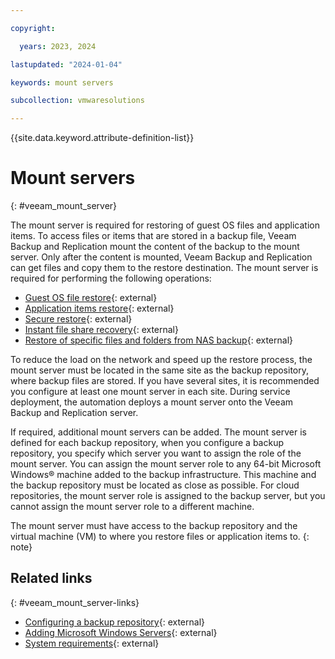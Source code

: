 ```yaml
---

copyright:

  years: 2023, 2024

lastupdated: "2024-01-04"

keywords: mount servers

subcollection: vmwaresolutions

---
```


{{site.data.keyword.attribute-definition-list}}

# Mount servers
{: #veeam_mount_server}

The mount server is required for restoring of guest OS files and application items. To access files or items that are stored in a backup file, Veeam Backup and Replication mount the content of the backup to the mount server. Only after the content is mounted, Veeam Backup and Replication can get files and copy them to the restore destination. The mount server is required for performing the following operations:

* [Guest OS file restore](https://helpcenter.veeam.com/docs/backup/vsphere/guest_file_recovery.html?ver=120){: external}
* [Application items restore](https://helpcenter.veeam.com/docs/backup/vsphere/restore_veeam_explorers.html?ver=120){: external}
* [Secure restore](https://helpcenter.veeam.com/docs/backup/vsphere/av_scan_about.html?ver=120){: external}
* [Instant file share recovery](https://helpcenter.veeam.com/docs/backup/vsphere/performing_instant_file_share_recovery.html?ver=120){: external}
* [Restore of specific files and folders from NAS backup](https://helpcenter.veeam.com/docs/backup/vsphere/file_share_recovery_restore_files_folders.html?ver=120){: external}

To reduce the load on the network and speed up the restore process, the mount server must be located in the same site as the backup repository, where backup files are stored. If you have several sites, it is recommended you configure at least one mount server in each site. During service deployment, the automation deploys a mount server onto the Veeam Backup and Replication server. 

If required, additional mount servers can be added. The mount server is defined for each backup repository, when you configure a backup repository, you specify which server you want to assign the role of the mount server. You can assign the mount server role to any 64-bit Microsoft Windows® machine added to the backup infrastructure. This machine and the backup repository must be located as close as possible. For cloud repositories, the mount server role is assigned to the backup server, but you cannot assign the mount server role to a different machine.

The mount server must have access to the backup repository and the virtual machine (VM) to where you restore files or application items to.
{: note}


## Related links
{: #veeam_mount_server-links}

* [Configuring a backup repository](https://helpcenter.veeam.com/docs/backup/vsphere/repository_mount_server.html?ver=120){: external}
* [Adding Microsoft Windows Servers](https://helpcenter.veeam.com/docs/backup/vsphere/add_windows_server.html?ver=120){: external}
* [System requirements](https://helpcenter.veeam.com/docs/backup/vsphere/system_requirements.html?ver=120#mount){: external}



